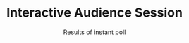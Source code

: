 ---
# Determines which item appears first on the schedule (lowest number (0) appears first)
sequence_id: 5

# Time of the event
time: 11:15 - 12:00

# Title of the event
title: Interactive Audience Session
subtitle: Results of instant poll

# Image
img: ../NeurIPSLogo.png
---